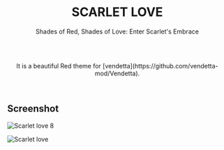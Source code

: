 <h1 align = "center">SCARLET LOVE</h1>


<p align ="center">Shades of Red, Shades of Love: Enter Scarlet's Embrace</p><br> &nbsp;
<p align = "center">It is a beautiful Red theme for [vendetta](https://github.com/vendetta-mod/Vendetta).

&nbsp;

## Screenshot

![Scarlet love  8](https://github.com/TakiShiwa/Themes/assets/137756384/9e4829a8-8c10-4384-b8ad-d4bcd70e6da2)

![Scarlet love ](https://github.com/TakiShiwa/Themes/assets/137756384/b0f2cae9-9cee-4541-9f02-821683835e9d)


